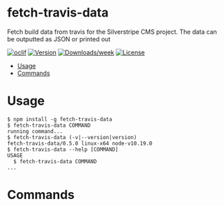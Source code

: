 fetch-travis-data
=================

Fetch build data from travis for the Silverstripe CMS project. The data can be outputted as JSON or printed out

[![oclif](https://img.shields.io/badge/cli-oclif-brightgreen.svg)](https://oclif.io)
[![Version](https://img.shields.io/npm/v/fetch-travis-data.svg)](https://npmjs.org/package/fetch-travis-data)
[![Downloads/week](https://img.shields.io/npm/dw/fetch-travis-data.svg)](https://npmjs.org/package/fetch-travis-data)
[![License](https://img.shields.io/npm/l/fetch-travis-data.svg)](https://github.com/maxime-rainville/fetch-travis-data/blob/master/package.json)

<!-- toc -->
* [Usage](#usage)
* [Commands](#commands)
<!-- tocstop -->
# Usage
<!-- usage -->
```sh-session
$ npm install -g fetch-travis-data
$ fetch-travis-data COMMAND
running command...
$ fetch-travis-data (-v|--version|version)
fetch-travis-data/0.5.0 linux-x64 node-v10.19.0
$ fetch-travis-data --help [COMMAND]
USAGE
  $ fetch-travis-data COMMAND
...
```
<!-- usagestop -->
# Commands
<!-- commands -->

<!-- commandsstop -->
